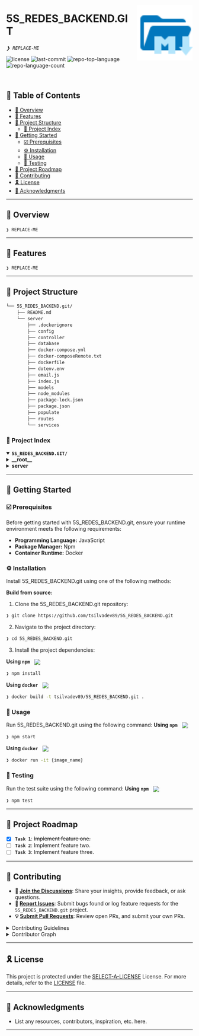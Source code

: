 <div align="left" style="position: relative;">
<img src="https://raw.githubusercontent.com/PKief/vscode-material-icon-theme/ec559a9f6bfd399b82bb44393651661b08aaf7ba/icons/folder-markdown-open.svg" align="right" width="30%" style="margin: -20px 0 0 20px;">
<h1>5S_REDES_BACKEND.GIT</h1>
<p align="left">
	<em><code>❯ REPLACE-ME</code></em>
</p>
<p align="left">
	<img src="https://img.shields.io/github/license/tsilvadev89/5S_REDES_BACKEND.git?style=default&logo=opensourceinitiative&logoColor=white&color=0080ff" alt="license">
	<img src="https://img.shields.io/github/last-commit/tsilvadev89/5S_REDES_BACKEND.git?style=default&logo=git&logoColor=white&color=0080ff" alt="last-commit">
	<img src="https://img.shields.io/github/languages/top/tsilvadev89/5S_REDES_BACKEND.git?style=default&color=0080ff" alt="repo-top-language">
	<img src="https://img.shields.io/github/languages/count/tsilvadev89/5S_REDES_BACKEND.git?style=default&color=0080ff" alt="repo-language-count">
</p>
<p align="left"><!-- default option, no dependency badges. -->
</p>
<p align="left">
	<!-- default option, no dependency badges. -->
</p>
</div>
<br clear="right">

## 🔗 Table of Contents

- [📍 Overview](#-overview)
- [👾 Features](#-features)
- [📁 Project Structure](#-project-structure)
  - [📂 Project Index](#-project-index)
- [🚀 Getting Started](#-getting-started)
  - [☑️ Prerequisites](#-prerequisites)
  - [⚙️ Installation](#-installation)
  - [🤖 Usage](#🤖-usage)
  - [🧪 Testing](#🧪-testing)
- [📌 Project Roadmap](#-project-roadmap)
- [🔰 Contributing](#-contributing)
- [🎗 License](#-license)
- [🙌 Acknowledgments](#-acknowledgments)

---

## 📍 Overview

<code>❯ REPLACE-ME</code>

---

## 👾 Features

<code>❯ REPLACE-ME</code>

---

## 📁 Project Structure

```sh
└── 5S_REDES_BACKEND.git/
    ├── README.md
    └── server
        ├── .dockerignore
        ├── config
        ├── controller
        ├── database
        ├── docker-compose.yml
        ├── docker-composeRemote.txt
        ├── dockerfile
        ├── dotenv.env
        ├── email.js
        ├── index.js
        ├── models
        ├── node_modules
        ├── package-lock.json
        ├── package.json
        ├── populate
        ├── routes
        └── services
```


### 📂 Project Index
<details open>
	<summary><b><code>5S_REDES_BACKEND.GIT/</code></b></summary>
	<details> <!-- __root__ Submodule -->
		<summary><b>__root__</b></summary>
		<blockquote>
			<table>
			</table>
		</blockquote>
	</details>
	<details> <!-- server Submodule -->
		<summary><b>server</b></summary>
		<blockquote>
			<table>
			<tr>
				<td><b><a href='https://github.com/tsilvadev89/5S_REDES_BACKEND.git/blob/master/server/docker-composeRemote.txt'>docker-composeRemote.txt</a></b></td>
				<td><code>❯ REPLACE-ME</code></td>
			</tr>
			<tr>
				<td><b><a href='https://github.com/tsilvadev89/5S_REDES_BACKEND.git/blob/master/server/package-lock.json'>package-lock.json</a></b></td>
				<td><code>❯ REPLACE-ME</code></td>
			</tr>
			<tr>
				<td><b><a href='https://github.com/tsilvadev89/5S_REDES_BACKEND.git/blob/master/server/email.js'>email.js</a></b></td>
				<td><code>❯ REPLACE-ME</code></td>
			</tr>
			<tr>
				<td><b><a href='https://github.com/tsilvadev89/5S_REDES_BACKEND.git/blob/master/server/dockerfile'>dockerfile</a></b></td>
				<td><code>❯ REPLACE-ME</code></td>
			</tr>
			<tr>
				<td><b><a href='https://github.com/tsilvadev89/5S_REDES_BACKEND.git/blob/master/server/index.js'>index.js</a></b></td>
				<td><code>❯ REPLACE-ME</code></td>
			</tr>
			<tr>
				<td><b><a href='https://github.com/tsilvadev89/5S_REDES_BACKEND.git/blob/master/server/package.json'>package.json</a></b></td>
				<td><code>❯ REPLACE-ME</code></td>
			</tr>
			<tr>
				<td><b><a href='https://github.com/tsilvadev89/5S_REDES_BACKEND.git/blob/master/server/docker-compose.yml'>docker-compose.yml</a></b></td>
				<td><code>❯ REPLACE-ME</code></td>
			</tr>
			</table>
			<details>
				<summary><b>node_modules</b></summary>
				<blockquote>
					<table>
					<tr>
						<td><b><a href='https://github.com/tsilvadev89/5S_REDES_BACKEND.git/blob/master/server/node_modules/.package-lock.json'>.package-lock.json</a></b></td>
						<td><code>❯ REPLACE-ME</code></td>
					</tr>
					</table>
					<details>
						<summary><b>destroy</b></summary>
						<blockquote>
							<table>
							<tr>
								<td><b><a href='https://github.com/tsilvadev89/5S_REDES_BACKEND.git/blob/master/server/node_modules/destroy/index.js'>index.js</a></b></td>
								<td><code>❯ REPLACE-ME</code></td>
							</tr>
							<tr>
								<td><b><a href='https://github.com/tsilvadev89/5S_REDES_BACKEND.git/blob/master/server/node_modules/destroy/package.json'>package.json</a></b></td>
								<td><code>❯ REPLACE-ME</code></td>
							</tr>
							</table>
						</blockquote>
					</details>
					<details>
						<summary><b>mime-types</b></summary>
						<blockquote>
							<table>
							<tr>
								<td><b><a href='https://github.com/tsilvadev89/5S_REDES_BACKEND.git/blob/master/server/node_modules/mime-types/index.js'>index.js</a></b></td>
								<td><code>❯ REPLACE-ME</code></td>
							</tr>
							<tr>
								<td><b><a href='https://github.com/tsilvadev89/5S_REDES_BACKEND.git/blob/master/server/node_modules/mime-types/package.json'>package.json</a></b></td>
								<td><code>❯ REPLACE-ME</code></td>
							</tr>
							</table>
						</blockquote>
					</details>
					<details>
						<summary><b>side-channel</b></summary>
						<blockquote>
							<table>
							<tr>
								<td><b><a href='https://github.com/tsilvadev89/5S_REDES_BACKEND.git/blob/master/server/node_modules/side-channel/index.js'>index.js</a></b></td>
								<td><code>❯ REPLACE-ME</code></td>
							</tr>
							<tr>
								<td><b><a href='https://github.com/tsilvadev89/5S_REDES_BACKEND.git/blob/master/server/node_modules/side-channel/package.json'>package.json</a></b></td>
								<td><code>❯ REPLACE-ME</code></td>
							</tr>
							<tr>
								<td><b><a href='https://github.com/tsilvadev89/5S_REDES_BACKEND.git/blob/master/server/node_modules/side-channel/.eslintrc'>.eslintrc</a></b></td>
								<td><code>❯ REPLACE-ME</code></td>
							</tr>
							<tr>
								<td><b><a href='https://github.com/tsilvadev89/5S_REDES_BACKEND.git/blob/master/server/node_modules/side-channel/.nycrc'>.nycrc</a></b></td>
								<td><code>❯ REPLACE-ME</code></td>
							</tr>
							</table>
							<details>
								<summary><b>.github</b></summary>
								<blockquote>
									<table>
									<tr>
										<td><b><a href='https://github.com/tsilvadev89/5S_REDES_BACKEND.git/blob/master/server/node_modules/side-channel/.github/FUNDING.yml'>FUNDING.yml</a></b></td>
										<td><code>❯ REPLACE-ME</code></td>
									</tr>
									</table>
								</blockquote>
							</details>
							<details>
								<summary><b>test</b></summary>
								<blockquote>
									<table>
									<tr>
										<td><b><a href='https://github.com/tsilvadev89/5S_REDES_BACKEND.git/blob/master/server/node_modules/side-channel/test/index.js'>index.js</a></b></td>
										<td><code>❯ REPLACE-ME</code></td>
									</tr>
									</table>
								</blockquote>
							</details>
						</blockquote>
					</details>
					<details>
						<summary><b>on-finished</b></summary>
						<blockquote>
							<table>
							<tr>
								<td><b><a href='https://github.com/tsilvadev89/5S_REDES_BACKEND.git/blob/master/server/node_modules/on-finished/index.js'>index.js</a></b></td>
								<td><code>❯ REPLACE-ME</code></td>
							</tr>
							<tr>
								<td><b><a href='https://github.com/tsilvadev89/5S_REDES_BACKEND.git/blob/master/server/node_modules/on-finished/package.json'>package.json</a></b></td>
								<td><code>❯ REPLACE-ME</code></td>
							</tr>
							</table>
						</blockquote>
					</details>
					<details>
						<summary><b>iconv-lite</b></summary>
						<blockquote>
							<table>
							<tr>
								<td><b><a href='https://github.com/tsilvadev89/5S_REDES_BACKEND.git/blob/master/server/node_modules/iconv-lite/package.json'>package.json</a></b></td>
								<td><code>❯ REPLACE-ME</code></td>
							</tr>
							</table>
							<details>
								<summary><b>lib</b></summary>
								<blockquote>
									<table>
									<tr>
										<td><b><a href='https://github.com/tsilvadev89/5S_REDES_BACKEND.git/blob/master/server/node_modules/iconv-lite/lib/index.d.ts'>index.d.ts</a></b></td>
										<td><code>❯ REPLACE-ME</code></td>
									</tr>
									<tr>
										<td><b><a href='https://github.com/tsilvadev89/5S_REDES_BACKEND.git/blob/master/server/node_modules/iconv-lite/lib/streams.js'>streams.js</a></b></td>
										<td><code>❯ REPLACE-ME</code></td>
									</tr>
									<tr>
										<td><b><a href='https://github.com/tsilvadev89/5S_REDES_BACKEND.git/blob/master/server/node_modules/iconv-lite/lib/index.js'>index.js</a></b></td>
										<td><code>❯ REPLACE-ME</code></td>
									</tr>
									<tr>
										<td><b><a href='https://github.com/tsilvadev89/5S_REDES_BACKEND.git/blob/master/server/node_modules/iconv-lite/lib/extend-node.js'>extend-node.js</a></b></td>
										<td><code>❯ REPLACE-ME</code></td>
									</tr>
									<tr>
										<td><b><a href='https://github.com/tsilvadev89/5S_REDES_BACKEND.git/blob/master/server/node_modules/iconv-lite/lib/bom-handling.js'>bom-handling.js</a></b></td>
										<td><code>❯ REPLACE-ME</code></td>
									</tr>
									</table>
								</blockquote>
							</details>
							<details>
								<summary><b>encodings</b></summary>
								<blockquote>
									<table>
									<tr>
										<td><b><a href='https://github.com/tsilvadev89/5S_REDES_BACKEND.git/blob/master/server/node_modules/iconv-lite/encodings/sbcs-data-generated.js'>sbcs-data-generated.js</a></b></td>
										<td><code>❯ REPLACE-ME</code></td>
									</tr>
									<tr>
										<td><b><a href='https://github.com/tsilvadev89/5S_REDES_BACKEND.git/blob/master/server/node_modules/iconv-lite/encodings/dbcs-data.js'>dbcs-data.js</a></b></td>
										<td><code>❯ REPLACE-ME</code></td>
									</tr>
									<tr>
										<td><b><a href='https://github.com/tsilvadev89/5S_REDES_BACKEND.git/blob/master/server/node_modules/iconv-lite/encodings/utf16.js'>utf16.js</a></b></td>
										<td><code>❯ REPLACE-ME</code></td>
									</tr>
									<tr>
										<td><b><a href='https://github.com/tsilvadev89/5S_REDES_BACKEND.git/blob/master/server/node_modules/iconv-lite/encodings/sbcs-data.js'>sbcs-data.js</a></b></td>
										<td><code>❯ REPLACE-ME</code></td>
									</tr>
									<tr>
										<td><b><a href='https://github.com/tsilvadev89/5S_REDES_BACKEND.git/blob/master/server/node_modules/iconv-lite/encodings/dbcs-codec.js'>dbcs-codec.js</a></b></td>
										<td><code>❯ REPLACE-ME</code></td>
									</tr>
									<tr>
										<td><b><a href='https://github.com/tsilvadev89/5S_REDES_BACKEND.git/blob/master/server/node_modules/iconv-lite/encodings/internal.js'>internal.js</a></b></td>
										<td><code>❯ REPLACE-ME</code></td>
									</tr>
									<tr>
										<td><b><a href='https://github.com/tsilvadev89/5S_REDES_BACKEND.git/blob/master/server/node_modules/iconv-lite/encodings/index.js'>index.js</a></b></td>
										<td><code>❯ REPLACE-ME</code></td>
									</tr>
									<tr>
										<td><b><a href='https://github.com/tsilvadev89/5S_REDES_BACKEND.git/blob/master/server/node_modules/iconv-lite/encodings/sbcs-codec.js'>sbcs-codec.js</a></b></td>
										<td><code>❯ REPLACE-ME</code></td>
									</tr>
									<tr>
										<td><b><a href='https://github.com/tsilvadev89/5S_REDES_BACKEND.git/blob/master/server/node_modules/iconv-lite/encodings/utf7.js'>utf7.js</a></b></td>
										<td><code>❯ REPLACE-ME</code></td>
									</tr>
									</table>
									<details>
										<summary><b>tables</b></summary>
										<blockquote>
											<table>
											<tr>
												<td><b><a href='https://github.com/tsilvadev89/5S_REDES_BACKEND.git/blob/master/server/node_modules/iconv-lite/encodings/tables/eucjp.json'>eucjp.json</a></b></td>
												<td><code>❯ REPLACE-ME</code></td>
											</tr>
											<tr>
												<td><b><a href='https://github.com/tsilvadev89/5S_REDES_BACKEND.git/blob/master/server/node_modules/iconv-lite/encodings/tables/shiftjis.json'>shiftjis.json</a></b></td>
												<td><code>❯ REPLACE-ME</code></td>
											</tr>
											<tr>
												<td><b><a href='https://github.com/tsilvadev89/5S_REDES_BACKEND.git/blob/master/server/node_modules/iconv-lite/encodings/tables/cp949.json'>cp949.json</a></b></td>
												<td><code>❯ REPLACE-ME</code></td>
											</tr>
											<tr>
												<td><b><a href='https://github.com/tsilvadev89/5S_REDES_BACKEND.git/blob/master/server/node_modules/iconv-lite/encodings/tables/gb18030-ranges.json'>gb18030-ranges.json</a></b></td>
												<td><code>❯ REPLACE-ME</code></td>
											</tr>
											<tr>
												<td><b><a href='https://github.com/tsilvadev89/5S_REDES_BACKEND.git/blob/master/server/node_modules/iconv-lite/encodings/tables/big5-added.json'>big5-added.json</a></b></td>
												<td><code>❯ REPLACE-ME</code></td>
											</tr>
											<tr>
												<td><b><a href='https://github.com/tsilvadev89/5S_REDES_BACKEND.git/blob/master/server/node_modules/iconv-lite/encodings/tables/cp950.json'>cp950.json</a></b></td>
												<td><code>❯ REPLACE-ME</code></td>
											</tr>
											<tr>
												<td><b><a href='https://github.com/tsilvadev89/5S_REDES_BACKEND.git/blob/master/server/node_modules/iconv-lite/encodings/tables/gbk-added.json'>gbk-added.json</a></b></td>
												<td><code>❯ REPLACE-ME</code></td>
											</tr>
											<tr>
												<td><b><a href='https://github.com/tsilvadev89/5S_REDES_BACKEND.git/blob/master/server/node_modules/iconv-lite/encodings/tables/cp936.json'>cp936.json</a></b></td>
												<td><code>❯ REPLACE-ME</code></td>
											</tr>
											</table>
										</blockquote>
									</details>
								</blockquote>
							</details>
						</blockquote>
					</details>
					<details>
						<summary><b>unpipe</b></summary>
						<blockquote>
							<table>
							<tr>
								<td><b><a href='https://github.com/tsilvadev89/5S_REDES_BACKEND.git/blob/master/server/node_modules/unpipe/index.js'>index.js</a></b></td>
								<td><code>❯ REPLACE-ME</code></td>
							</tr>
							<tr>
								<td><b><a href='https://github.com/tsilvadev89/5S_REDES_BACKEND.git/blob/master/server/node_modules/unpipe/package.json'>package.json</a></b></td>
								<td><code>❯ REPLACE-ME</code></td>
							</tr>
							</table>
						</blockquote>
					</details>
					<details>
						<summary><b>ee-first</b></summary>
						<blockquote>
							<table>
							<tr>
								<td><b><a href='https://github.com/tsilvadev89/5S_REDES_BACKEND.git/blob/master/server/node_modules/ee-first/index.js'>index.js</a></b></td>
								<td><code>❯ REPLACE-ME</code></td>
							</tr>
							<tr>
								<td><b><a href='https://github.com/tsilvadev89/5S_REDES_BACKEND.git/blob/master/server/node_modules/ee-first/package.json'>package.json</a></b></td>
								<td><code>❯ REPLACE-ME</code></td>
							</tr>
							</table>
						</blockquote>
					</details>
					<details>
						<summary><b>call-bind</b></summary>
						<blockquote>
							<table>
							<tr>
								<td><b><a href='https://github.com/tsilvadev89/5S_REDES_BACKEND.git/blob/master/server/node_modules/call-bind/callBound.js'>callBound.js</a></b></td>
								<td><code>❯ REPLACE-ME</code></td>
							</tr>
							<tr>
								<td><b><a href='https://github.com/tsilvadev89/5S_REDES_BACKEND.git/blob/master/server/node_modules/call-bind/index.js'>index.js</a></b></td>
								<td><code>❯ REPLACE-ME</code></td>
							</tr>
							<tr>
								<td><b><a href='https://github.com/tsilvadev89/5S_REDES_BACKEND.git/blob/master/server/node_modules/call-bind/package.json'>package.json</a></b></td>
								<td><code>❯ REPLACE-ME</code></td>
							</tr>
							<tr>
								<td><b><a href='https://github.com/tsilvadev89/5S_REDES_BACKEND.git/blob/master/server/node_modules/call-bind/.eslintignore'>.eslintignore</a></b></td>
								<td><code>❯ REPLACE-ME</code></td>
							</tr>
							<tr>
								<td><b><a href='https://github.com/tsilvadev89/5S_REDES_BACKEND.git/blob/master/server/node_modules/call-bind/.eslintrc'>.eslintrc</a></b></td>
								<td><code>❯ REPLACE-ME</code></td>
							</tr>
							<tr>
								<td><b><a href='https://github.com/tsilvadev89/5S_REDES_BACKEND.git/blob/master/server/node_modules/call-bind/.nycrc'>.nycrc</a></b></td>
								<td><code>❯ REPLACE-ME</code></td>
							</tr>
							</table>
							<details>
								<summary><b>.github</b></summary>
								<blockquote>
									<table>
									<tr>
										<td><b><a href='https://github.com/tsilvadev89/5S_REDES_BACKEND.git/blob/master/server/node_modules/call-bind/.github/FUNDING.yml'>FUNDING.yml</a></b></td>
										<td><code>❯ REPLACE-ME</code></td>
									</tr>
									</table>
								</blockquote>
							</details>
							<details>
								<summary><b>test</b></summary>
								<blockquote>
									<table>
									<tr>
										<td><b><a href='https://github.com/tsilvadev89/5S_REDES_BACKEND.git/blob/master/server/node_modules/call-bind/test/callBound.js'>callBound.js</a></b></td>
										<td><code>❯ REPLACE-ME</code></td>
									</tr>
									<tr>
										<td><b><a href='https://github.com/tsilvadev89/5S_REDES_BACKEND.git/blob/master/server/node_modules/call-bind/test/index.js'>index.js</a></b></td>
										<td><code>❯ REPLACE-ME</code></td>
									</tr>
									</table>
								</blockquote>
							</details>
						</blockquote>
					</details>
					<details>
						<summary><b>depd</b></summary>
						<blockquote>
							<table>
							<tr>
								<td><b><a href='https://github.com/tsilvadev89/5S_REDES_BACKEND.git/blob/master/server/node_modules/depd/index.js'>index.js</a></b></td>
								<td><code>❯ REPLACE-ME</code></td>
							</tr>
							<tr>
								<td><b><a href='https://github.com/tsilvadev89/5S_REDES_BACKEND.git/blob/master/server/node_modules/depd/package.json'>package.json</a></b></td>
								<td><code>❯ REPLACE-ME</code></td>
							</tr>
							</table>
							<details>
								<summary><b>lib</b></summary>
								<blockquote>
									<details>
										<summary><b>browser</b></summary>
										<blockquote>
											<table>
											<tr>
												<td><b><a href='https://github.com/tsilvadev89/5S_REDES_BACKEND.git/blob/master/server/node_modules/depd/lib/browser/index.js'>index.js</a></b></td>
												<td><code>❯ REPLACE-ME</code></td>
											</tr>
											</table>
										</blockquote>
									</details>
								</blockquote>
							</details>
						</blockquote>
					</details>
					<details>
						<summary><b>lru-cache</b></summary>
						<blockquote>
							<table>
							<tr>
								<td><b><a href='https://github.com/tsilvadev89/5S_REDES_BACKEND.git/blob/master/server/node_modules/lru-cache/package.json'>package.json</a></b></td>
								<td><code>❯ REPLACE-ME</code></td>
							</tr>
							</table>
						</blockquote>
					</details>
					<details>
						<summary><b>has-symbols</b></summary>
						<blockquote>
							<table>
							<tr>
								<td><b><a href='https://github.com/tsilvadev89/5S_REDES_BACKEND.git/blob/master/server/node_modules/has-symbols/shams.js'>shams.js</a></b></td>
								<td><code>❯ REPLACE-ME</code></td>
							</tr>
							<tr>
								<td><b><a href='https://github.com/tsilvadev89/5S_REDES_BACKEND.git/blob/master/server/node_modules/has-symbols/index.js'>index.js</a></b></td>
								<td><code>❯ REPLACE-ME</code></td>
							</tr>
							<tr>
								<td><b><a href='https://github.com/tsilvadev89/5S_REDES_BACKEND.git/blob/master/server/node_modules/has-symbols/package.json'>package.json</a></b></td>
								<td><code>❯ REPLACE-ME</code></td>
							</tr>
							<tr>
								<td><b><a href='https://github.com/tsilvadev89/5S_REDES_BACKEND.git/blob/master/server/node_modules/has-symbols/.eslintrc'>.eslintrc</a></b></td>
								<td><code>❯ REPLACE-ME</code></td>
							</tr>
							<tr>
								<td><b><a href='https://github.com/tsilvadev89/5S_REDES_BACKEND.git/blob/master/server/node_modules/has-symbols/.nycrc'>.nycrc</a></b></td>
								<td><code>❯ REPLACE-ME</code></td>
							</tr>
							</table>
							<details>
								<summary><b>.github</b></summary>
								<blockquote>
									<table>
									<tr>
										<td><b><a href='https://github.com/tsilvadev89/5S_REDES_BACKEND.git/blob/master/server/node_modules/has-symbols/.github/FUNDING.yml'>FUNDING.yml</a></b></td>
										<td><code>❯ REPLACE-ME</code></td>
									</tr>
									</table>
								</blockquote>
							</details>
							<details>
								<summary><b>test</b></summary>
								<blockquote>
									<table>
									<tr>
										<td><b><a href='https://github.com/tsilvadev89/5S_REDES_BACKEND.git/blob/master/server/node_modules/has-symbols/test/index.js'>index.js</a></b></td>
										<td><code>❯ REPLACE-ME</code></td>
									</tr>
									<tr>
										<td><b><a href='https://github.com/tsilvadev89/5S_REDES_BACKEND.git/blob/master/server/node_modules/has-symbols/test/tests.js'>tests.js</a></b></td>
										<td><code>❯ REPLACE-ME</code></td>
									</tr>
									</table>
									<details>
										<summary><b>shams</b></summary>
										<blockquote>
											<table>
											<tr>
												<td><b><a href='https://github.com/tsilvadev89/5S_REDES_BACKEND.git/blob/master/server/node_modules/has-symbols/test/shams/get-own-property-symbols.js'>get-own-property-symbols.js</a></b></td>
												<td><code>❯ REPLACE-ME</code></td>
											</tr>
											<tr>
												<td><b><a href='https://github.com/tsilvadev89/5S_REDES_BACKEND.git/blob/master/server/node_modules/has-symbols/test/shams/core-js.js'>core-js.js</a></b></td>
												<td><code>❯ REPLACE-ME</code></td>
											</tr>
											</table>
										</blockquote>
									</details>
								</blockquote>
							</details>
						</blockquote>
					</details>
					<details>
						<summary><b>type-is</b></summary>
						<blockquote>
							<table>
							<tr>
								<td><b><a href='https://github.com/tsilvadev89/5S_REDES_BACKEND.git/blob/master/server/node_modules/type-is/index.js'>index.js</a></b></td>
								<td><code>❯ REPLACE-ME</code></td>
							</tr>
							<tr>
								<td><b><a href='https://github.com/tsilvadev89/5S_REDES_BACKEND.git/blob/master/server/node_modules/type-is/package.json'>package.json</a></b></td>
								<td><code>❯ REPLACE-ME</code></td>
							</tr>
							</table>
						</blockquote>
					</details>
					<details>
						<summary><b>body-parser</b></summary>
						<blockquote>
							<table>
							<tr>
								<td><b><a href='https://github.com/tsilvadev89/5S_REDES_BACKEND.git/blob/master/server/node_modules/body-parser/index.js'>index.js</a></b></td>
								<td><code>❯ REPLACE-ME</code></td>
							</tr>
							<tr>
								<td><b><a href='https://github.com/tsilvadev89/5S_REDES_BACKEND.git/blob/master/server/node_modules/body-parser/package.json'>package.json</a></b></td>
								<td><code>❯ REPLACE-ME</code></td>
							</tr>
							</table>
							<details>
								<summary><b>lib</b></summary>
								<blockquote>
									<table>
									<tr>
										<td><b><a href='https://github.com/tsilvadev89/5S_REDES_BACKEND.git/blob/master/server/node_modules/body-parser/lib/read.js'>read.js</a></b></td>
										<td><code>❯ REPLACE-ME</code></td>
									</tr>
									</table>
									<details>
										<summary><b>types</b></summary>
										<blockquote>
											<table>
											<tr>
												<td><b><a href='https://github.com/tsilvadev89/5S_REDES_BACKEND.git/blob/master/server/node_modules/body-parser/lib/types/raw.js'>raw.js</a></b></td>
												<td><code>❯ REPLACE-ME</code></td>
											</tr>
											<tr>
												<td><b><a href='https://github.com/tsilvadev89/5S_REDES_BACKEND.git/blob/master/server/node_modules/body-parser/lib/types/json.js'>json.js</a></b></td>
												<td><code>❯ REPLACE-ME</code></td>
											</tr>
											<tr>
												<td><b><a href='https://github.com/tsilvadev89/5S_REDES_BACKEND.git/blob/master/server/node_modules/body-parser/lib/types/urlencoded.js'>urlencoded.js</a></b></td>
												<td><code>❯ REPLACE-ME</code></td>
											</tr>
											<tr>
												<td><b><a href='https://github.com/tsilvadev89/5S_REDES_BACKEND.git/blob/master/server/node_modules/body-parser/lib/types/text.js'>text.js</a></b></td>
												<td><code>❯ REPLACE-ME</code></td>
											</tr>
											</table>
										</blockquote>
									</details>
								</blockquote>
							</details>
						</blockquote>
					</details>
					<details>
						<summary><b>mime-db</b></summary>
						<blockquote>
							<table>
							<tr>
								<td><b><a href='https://github.com/tsilvadev89/5S_REDES_BACKEND.git/blob/master/server/node_modules/mime-db/db.json'>db.json</a></b></td>
								<td><code>❯ REPLACE-ME</code></td>
							</tr>
							<tr>
								<td><b><a href='https://github.com/tsilvadev89/5S_REDES_BACKEND.git/blob/master/server/node_modules/mime-db/index.js'>index.js</a></b></td>
								<td><code>❯ REPLACE-ME</code></td>
							</tr>
							<tr>
								<td><b><a href='https://github.com/tsilvadev89/5S_REDES_BACKEND.git/blob/master/server/node_modules/mime-db/package.json'>package.json</a></b></td>
								<td><code>❯ REPLACE-ME</code></td>
							</tr>
							</table>
						</blockquote>
					</details>
					<details>
						<summary><b>object-inspect</b></summary>
						<blockquote>
							<table>
							<tr>
								<td><b><a href='https://github.com/tsilvadev89/5S_REDES_BACKEND.git/blob/master/server/node_modules/object-inspect/test-core-js.js'>test-core-js.js</a></b></td>
								<td><code>❯ REPLACE-ME</code></td>
							</tr>
							<tr>
								<td><b><a href='https://github.com/tsilvadev89/5S_REDES_BACKEND.git/blob/master/server/node_modules/object-inspect/readme.markdown'>readme.markdown</a></b></td>
								<td><code>❯ REPLACE-ME</code></td>
							</tr>
							<tr>
								<td><b><a href='https://github.com/tsilvadev89/5S_REDES_BACKEND.git/blob/master/server/node_modules/object-inspect/util.inspect.js'>util.inspect.js</a></b></td>
								<td><code>❯ REPLACE-ME</code></td>
							</tr>
							<tr>
								<td><b><a href='https://github.com/tsilvadev89/5S_REDES_BACKEND.git/blob/master/server/node_modules/object-inspect/package-support.json'>package-support.json</a></b></td>
								<td><code>❯ REPLACE-ME</code></td>
							</tr>
							<tr>
								<td><b><a href='https://github.com/tsilvadev89/5S_REDES_BACKEND.git/blob/master/server/node_modules/object-inspect/index.js'>index.js</a></b></td>
								<td><code>❯ REPLACE-ME</code></td>
							</tr>
							<tr>
								<td><b><a href='https://github.com/tsilvadev89/5S_REDES_BACKEND.git/blob/master/server/node_modules/object-inspect/package.json'>package.json</a></b></td>
								<td><code>❯ REPLACE-ME</code></td>
							</tr>
							<tr>
								<td><b><a href='https://github.com/tsilvadev89/5S_REDES_BACKEND.git/blob/master/server/node_modules/object-inspect/.eslintrc'>.eslintrc</a></b></td>
								<td><code>❯ REPLACE-ME</code></td>
							</tr>
							<tr>
								<td><b><a href='https://github.com/tsilvadev89/5S_REDES_BACKEND.git/blob/master/server/node_modules/object-inspect/.nycrc'>.nycrc</a></b></td>
								<td><code>❯ REPLACE-ME</code></td>
							</tr>
							</table>
							<details>
								<summary><b>.github</b></summary>
								<blockquote>
									<table>
									<tr>
										<td><b><a href='https://github.com/tsilvadev89/5S_REDES_BACKEND.git/blob/master/server/node_modules/object-inspect/.github/FUNDING.yml'>FUNDING.yml</a></b></td>
										<td><code>❯ REPLACE-ME</code></td>
									</tr>
									</table>
								</blockquote>
							</details>
							<details>
								<summary><b>test</b></summary>
								<blockquote>
									<table>
									<tr>
										<td><b><a href='https://github.com/tsilvadev89/5S_REDES_BACKEND.git/blob/master/server/node_modules/object-inspect/test/element.js'>element.js</a></b></td>
										<td><code>❯ REPLACE-ME</code></td>
									</tr>
									<tr>
										<td><b><a href='https://github.com/tsilvadev89/5S_REDES_BACKEND.git/blob/master/server/node_modules/object-inspect/test/values.js'>values.js</a></b></td>
										<td><code>❯ REPLACE-ME</code></td>
									</tr>
									<tr>
										<td><b><a href='https://github.com/tsilvadev89/5S_REDES_BACKEND.git/blob/master/server/node_modules/object-inspect/test/bigint.js'>bigint.js</a></b></td>
										<td><code>❯ REPLACE-ME</code></td>
									</tr>
									<tr>
										<td><b><a href='https://github.com/tsilvadev89/5S_REDES_BACKEND.git/blob/master/server/node_modules/object-inspect/test/undef.js'>undef.js</a></b></td>
										<td><code>❯ REPLACE-ME</code></td>
									</tr>
									<tr>
										<td><b><a href='https://github.com/tsilvadev89/5S_REDES_BACKEND.git/blob/master/server/node_modules/object-inspect/test/fn.js'>fn.js</a></b></td>
										<td><code>❯ REPLACE-ME</code></td>
									</tr>
									<tr>
										<td><b><a href='https://github.com/tsilvadev89/5S_REDES_BACKEND.git/blob/master/server/node_modules/object-inspect/test/has.js'>has.js</a></b></td>
										<td><code>❯ REPLACE-ME</code></td>
									</tr>
									<tr>
										<td><b><a href='https://github.com/tsilvadev89/5S_REDES_BACKEND.git/blob/master/server/node_modules/object-inspect/test/err.js'>err.js</a></b></td>
										<td><code>❯ REPLACE-ME</code></td>
									</tr>
									<tr>
										<td><b><a href='https://github.com/tsilvadev89/5S_REDES_BACKEND.git/blob/master/server/node_modules/object-inspect/test/holes.js'>holes.js</a></b></td>
										<td><code>❯ REPLACE-ME</code></td>
									</tr>
									<tr>
										<td><b><a href='https://github.com/tsilvadev89/5S_REDES_BACKEND.git/blob/master/server/node_modules/object-inspect/test/circular.js'>circular.js</a></b></td>
										<td><code>❯ REPLACE-ME</code></td>
									</tr>
									<tr>
										<td><b><a href='https://github.com/tsilvadev89/5S_REDES_BACKEND.git/blob/master/server/node_modules/object-inspect/test/toStringTag.js'>toStringTag.js</a></b></td>
										<td><code>❯ REPLACE-ME</code></td>
									</tr>
									<tr>
										<td><b><a href='https://github.com/tsilvadev89/5S_REDES_BACKEND.git/blob/master/server/node_modules/object-inspect/test/quoteStyle.js'>quoteStyle.js</a></b></td>
										<td><code>❯ REPLACE-ME</code></td>
									</tr>
									<tr>
										<td><b><a href='https://github.com/tsilvadev89/5S_REDES_BACKEND.git/blob/master/server/node_modules/object-inspect/test/inspect.js'>inspect.js</a></b></td>
										<td><code>❯ REPLACE-ME</code></td>
									</tr>
									<tr>
										<td><b><a href='https://github.com/tsilvadev89/5S_REDES_BACKEND.git/blob/master/server/node_modules/object-inspect/test/fakes.js'>fakes.js</a></b></td>
										<td><code>❯ REPLACE-ME</code></td>
									</tr>
									<tr>
										<td><b><a href='https://github.com/tsilvadev89/5S_REDES_BACKEND.git/blob/master/server/node_modules/object-inspect/test/lowbyte.js'>lowbyte.js</a></b></td>
										<td><code>❯ REPLACE-ME</code></td>
									</tr>
									<tr>
										<td><b><a href='https://github.com/tsilvadev89/5S_REDES_BACKEND.git/blob/master/server/node_modules/object-inspect/test/number.js'>number.js</a></b></td>
										<td><code>❯ REPLACE-ME</code></td>
									</tr>
									<tr>
										<td><b><a href='https://github.com/tsilvadev89/5S_REDES_BACKEND.git/blob/master/server/node_modules/object-inspect/test/deep.js'>deep.js</a></b></td>
										<td><code>❯ REPLACE-ME</code></td>
									</tr>
									<tr>
										<td><b><a href='https://github.com/tsilvadev89/5S_REDES_BACKEND.git/blob/master/server/node_modules/object-inspect/test/indent-option.js'>indent-option.js</a></b></td>
										<td><code>❯ REPLACE-ME</code></td>
									</tr>
									</table>
									<details>
										<summary><b>browser</b></summary>
										<blockquote>
											<table>
											<tr>
												<td><b><a href='https://github.com/tsilvadev89/5S_REDES_BACKEND.git/blob/master/server/node_modules/object-inspect/test/browser/dom.js'>dom.js</a></b></td>
												<td><code>❯ REPLACE-ME</code></td>
											</tr>
											</table>
										</blockquote>
									</details>
								</blockquote>
							</details>
							<details>
								<summary><b>example</b></summary>
								<blockquote>
									<table>
									<tr>
										<td><b><a href='https://github.com/tsilvadev89/5S_REDES_BACKEND.git/blob/master/server/node_modules/object-inspect/example/all.js'>all.js</a></b></td>
										<td><code>❯ REPLACE-ME</code></td>
									</tr>
									<tr>
										<td><b><a href='https://github.com/tsilvadev89/5S_REDES_BACKEND.git/blob/master/server/node_modules/object-inspect/example/fn.js'>fn.js</a></b></td>
										<td><code>❯ REPLACE-ME</code></td>
									</tr>
									<tr>
										<td><b><a href='https://github.com/tsilvadev89/5S_REDES_BACKEND.git/blob/master/server/node_modules/object-inspect/example/circular.js'>circular.js</a></b></td>
										<td><code>❯ REPLACE-ME</code></td>
									</tr>
									<tr>
										<td><b><a href='https://github.com/tsilvadev89/5S_REDES_BACKEND.git/blob/master/server/node_modules/object-inspect/example/inspect.js'>inspect.js</a></b></td>
										<td><code>❯ REPLACE-ME</code></td>
									</tr>
									</table>
								</blockquote>
							</details>
						</blockquote>
					</details>
					<details>
						<summary><b>media-typer</b></summary>
						<blockquote>
							<table>
							<tr>
								<td><b><a href='https://github.com/tsilvadev89/5S_REDES_BACKEND.git/blob/master/server/node_modules/media-typer/index.js'>index.js</a></b></td>
								<td><code>❯ REPLACE-ME</code></td>
							</tr>
							<tr>
								<td><b><a href='https://github.com/tsilvadev89/5S_REDES_BACKEND.git/blob/master/server/node_modules/media-typer/package.json'>package.json</a></b></td>
								<td><code>❯ REPLACE-ME</code></td>
							</tr>
							</table>
						</blockquote>
					</details>
					<details>
						<summary><b>safer-buffer</b></summary>
						<blockquote>
							<table>
							<tr>
								<td><b><a href='https://github.com/tsilvadev89/5S_REDES_BACKEND.git/blob/master/server/node_modules/safer-buffer/dangerous.js'>dangerous.js</a></b></td>
								<td><code>❯ REPLACE-ME</code></td>
							</tr>
							<tr>
								<td><b><a href='https://github.com/tsilvadev89/5S_REDES_BACKEND.git/blob/master/server/node_modules/safer-buffer/safer.js'>safer.js</a></b></td>
								<td><code>❯ REPLACE-ME</code></td>
							</tr>
							<tr>
								<td><b><a href='https://github.com/tsilvadev89/5S_REDES_BACKEND.git/blob/master/server/node_modules/safer-buffer/package.json'>package.json</a></b></td>
								<td><code>❯ REPLACE-ME</code></td>
							</tr>
							<tr>
								<td><b><a href='https://github.com/tsilvadev89/5S_REDES_BACKEND.git/blob/master/server/node_modules/safer-buffer/tests.js'>tests.js</a></b></td>
								<td><code>❯ REPLACE-ME</code></td>
							</tr>
							</table>
						</blockquote>
					</details>
					<details>
						<summary><b>statuses</b></summary>
						<blockquote>
							<table>
							<tr>
								<td><b><a href='https://github.com/tsilvadev89/5S_REDES_BACKEND.git/blob/master/server/node_modules/statuses/codes.json'>codes.json</a></b></td>
								<td><code>❯ REPLACE-ME</code></td>
							</tr>
							<tr>
								<td><b><a href='https://github.com/tsilvadev89/5S_REDES_BACKEND.git/blob/master/server/node_modules/statuses/index.js'>index.js</a></b></td>
								<td><code>❯ REPLACE-ME</code></td>
							</tr>
							<tr>
								<td><b><a href='https://github.com/tsilvadev89/5S_REDES_BACKEND.git/blob/master/server/node_modules/statuses/package.json'>package.json</a></b></td>
								<td><code>❯ REPLACE-ME</code></td>
							</tr>
							</table>
						</blockquote>
					</details>
					<details>
						<summary><b>dotenv</b></summary>
						<blockquote>
							<table>
							<tr>
								<td><b><a href='https://github.com/tsilvadev89/5S_REDES_BACKEND.git/blob/master/server/node_modules/dotenv/config.d.ts'>config.d.ts</a></b></td>
								<td><code>❯ REPLACE-ME</code></td>
							</tr>
							<tr>
								<td><b><a href='https://github.com/tsilvadev89/5S_REDES_BACKEND.git/blob/master/server/node_modules/dotenv/config.js'>config.js</a></b></td>
								<td><code>❯ REPLACE-ME</code></td>
							</tr>
							<tr>
								<td><b><a href='https://github.com/tsilvadev89/5S_REDES_BACKEND.git/blob/master/server/node_modules/dotenv/package.json'>package.json</a></b></td>
								<td><code>❯ REPLACE-ME</code></td>
							</tr>
							</table>
							<details>
								<summary><b>lib</b></summary>
								<blockquote>
									<table>
									<tr>
										<td><b><a href='https://github.com/tsilvadev89/5S_REDES_BACKEND.git/blob/master/server/node_modules/dotenv/lib/main.d.ts'>main.d.ts</a></b></td>
										<td><code>❯ REPLACE-ME</code></td>
									</tr>
									<tr>
										<td><b><a href='https://github.com/tsilvadev89/5S_REDES_BACKEND.git/blob/master/server/node_modules/dotenv/lib/main.js'>main.js</a></b></td>
										<td><code>❯ REPLACE-ME</code></td>
									</tr>
									<tr>
										<td><b><a href='https://github.com/tsilvadev89/5S_REDES_BACKEND.git/blob/master/server/node_modules/dotenv/lib/cli-options.js'>cli-options.js</a></b></td>
										<td><code>❯ REPLACE-ME</code></td>
									</tr>
									<tr>
										<td><b><a href='https://github.com/tsilvadev89/5S_REDES_BACKEND.git/blob/master/server/node_modules/dotenv/lib/env-options.js'>env-options.js</a></b></td>
										<td><code>❯ REPLACE-ME</code></td>
									</tr>
									</table>
								</blockquote>
							</details>
						</blockquote>
					</details>
					<details>
						<summary><b>http-errors</b></summary>
						<blockquote>
							<table>
							<tr>
								<td><b><a href='https://github.com/tsilvadev89/5S_REDES_BACKEND.git/blob/master/server/node_modules/http-errors/index.js'>index.js</a></b></td>
								<td><code>❯ REPLACE-ME</code></td>
							</tr>
							<tr>
								<td><b><a href='https://github.com/tsilvadev89/5S_REDES_BACKEND.git/blob/master/server/node_modules/http-errors/package.json'>package.json</a></b></td>
								<td><code>❯ REPLACE-ME</code></td>
							</tr>
							</table>
						</blockquote>
					</details>
					<details>
						<summary><b>inherits</b></summary>
						<blockquote>
							<table>
							<tr>
								<td><b><a href='https://github.com/tsilvadev89/5S_REDES_BACKEND.git/blob/master/server/node_modules/inherits/inherits_browser.js'>inherits_browser.js</a></b></td>
								<td><code>❯ REPLACE-ME</code></td>
							</tr>
							<tr>
								<td><b><a href='https://github.com/tsilvadev89/5S_REDES_BACKEND.git/blob/master/server/node_modules/inherits/package.json'>package.json</a></b></td>
								<td><code>❯ REPLACE-ME</code></td>
							</tr>
							<tr>
								<td><b><a href='https://github.com/tsilvadev89/5S_REDES_BACKEND.git/blob/master/server/node_modules/inherits/inherits.js'>inherits.js</a></b></td>
								<td><code>❯ REPLACE-ME</code></td>
							</tr>
							</table>
						</blockquote>
					</details>
					<details>
						<summary><b>toidentifier</b></summary>
						<blockquote>
							<table>
							<tr>
								<td><b><a href='https://github.com/tsilvadev89/5S_REDES_BACKEND.git/blob/master/server/node_modules/toidentifier/index.js'>index.js</a></b></td>
								<td><code>❯ REPLACE-ME</code></td>
							</tr>
							<tr>
								<td><b><a href='https://github.com/tsilvadev89/5S_REDES_BACKEND.git/blob/master/server/node_modules/toidentifier/package.json'>package.json</a></b></td>
								<td><code>❯ REPLACE-ME</code></td>
							</tr>
							</table>
						</blockquote>
					</details>
					<details>
						<summary><b>function-bind</b></summary>
						<blockquote>
							<table>
							<tr>
								<td><b><a href='https://github.com/tsilvadev89/5S_REDES_BACKEND.git/blob/master/server/node_modules/function-bind/implementation.js'>implementation.js</a></b></td>
								<td><code>❯ REPLACE-ME</code></td>
							</tr>
							<tr>
								<td><b><a href='https://github.com/tsilvadev89/5S_REDES_BACKEND.git/blob/master/server/node_modules/function-bind/index.js'>index.js</a></b></td>
								<td><code>❯ REPLACE-ME</code></td>
							</tr>
							<tr>
								<td><b><a href='https://github.com/tsilvadev89/5S_REDES_BACKEND.git/blob/master/server/node_modules/function-bind/package.json'>package.json</a></b></td>
								<td><code>❯ REPLACE-ME</code></td>
							</tr>
							<tr>
								<td><b><a href='https://github.com/tsilvadev89/5S_REDES_BACKEND.git/blob/master/server/node_modules/function-bind/.eslintrc'>.eslintrc</a></b></td>
								<td><code>❯ REPLACE-ME</code></td>
							</tr>
							<tr>
								<td><b><a href='https://github.com/tsilvadev89/5S_REDES_BACKEND.git/blob/master/server/node_modules/function-bind/.nycrc'>.nycrc</a></b></td>
								<td><code>❯ REPLACE-ME</code></td>
							</tr>
							</table>
							<details>
								<summary><b>.github</b></summary>
								<blockquote>
									<table>
									<tr>
										<td><b><a href='https://github.com/tsilvadev89/5S_REDES_BACKEND.git/blob/master/server/node_modules/function-bind/.github/FUNDING.yml'>FUNDING.yml</a></b></td>
										<td><code>❯ REPLACE-ME</code></td>
									</tr>
									</table>
								</blockquote>
							</details>
							<details>
								<summary><b>test</b></summary>
								<blockquote>
									<table>
									<tr>
										<td><b><a href='https://github.com/tsilvadev89/5S_REDES_BACKEND.git/blob/master/server/node_modules/function-bind/test/index.js'>index.js</a></b></td>
										<td><code>❯ REPLACE-ME</code></td>
									</tr>
									<tr>
										<td><b><a href='https://github.com/tsilvadev89/5S_REDES_BACKEND.git/blob/master/server/node_modules/function-bind/test/.eslintrc'>.eslintrc</a></b></td>
										<td><code>❯ REPLACE-ME</code></td>
									</tr>
									</table>
								</blockquote>
							</details>
						</blockquote>
					</details>
					<details>
						<summary><b>get-intrinsic</b></summary>
						<blockquote>
							<table>
							<tr>
								<td><b><a href='https://github.com/tsilvadev89/5S_REDES_BACKEND.git/blob/master/server/node_modules/get-intrinsic/index.js'>index.js</a></b></td>
								<td><code>❯ REPLACE-ME</code></td>
							</tr>
							<tr>
								<td><b><a href='https://github.com/tsilvadev89/5S_REDES_BACKEND.git/blob/master/server/node_modules/get-intrinsic/package.json'>package.json</a></b></td>
								<td><code>❯ REPLACE-ME</code></td>
							</tr>
							<tr>
								<td><b><a href='https://github.com/tsilvadev89/5S_REDES_BACKEND.git/blob/master/server/node_modules/get-intrinsic/.eslintrc'>.eslintrc</a></b></td>
								<td><code>❯ REPLACE-ME</code></td>
							</tr>
							<tr>
								<td><b><a href='https://github.com/tsilvadev89/5S_REDES_BACKEND.git/blob/master/server/node_modules/get-intrinsic/.nycrc'>.nycrc</a></b></td>
								<td><code>❯ REPLACE-ME</code></td>
							</tr>
							</table>
							<details>
								<summary><b>.github</b></summary>
								<blockquote>
									<table>
									<tr>
										<td><b><a href='https://github.com/tsilvadev89/5S_REDES_BACKEND.git/blob/master/server/node_modules/get-intrinsic/.github/FUNDING.yml'>FUNDING.yml</a></b></td>
										<td><code>❯ REPLACE-ME</code></td>
									</tr>
									</table>
								</blockquote>
							</details>
							<details>
								<summary><b>test</b></summary>
								<blockquote>
									<table>
									<tr>
										<td><b><a href='https://github.com/tsilvadev89/5S_REDES_BACKEND.git/blob/master/server/node_modules/get-intrinsic/test/GetIntrinsic.js'>GetIntrinsic.js</a></b></td>
										<td><code>❯ REPLACE-ME</code></td>
									</tr>
									</table>
								</blockquote>
							</details>
						</blockquote>
					</details>
					<details>
						<summary><b>has-proto</b></summary>
						<blockquote>
							<table>
							<tr>
								<td><b><a href='https://github.com/tsilvadev89/5S_REDES_BACKEND.git/blob/master/server/node_modules/has-proto/index.js'>index.js</a></b></td>
								<td><code>❯ REPLACE-ME</code></td>
							</tr>
							<tr>
								<td><b><a href='https://github.com/tsilvadev89/5S_REDES_BACKEND.git/blob/master/server/node_modules/has-proto/package.json'>package.json</a></b></td>
								<td><code>❯ REPLACE-ME</code></td>
							</tr>
							<tr>
								<td><b><a href='https://github.com/tsilvadev89/5S_REDES_BACKEND.git/blob/master/server/node_modules/has-proto/.eslintrc'>.eslintrc</a></b></td>
								<td><code>❯ REPLACE-ME</code></td>
							</tr>
							</table>
							<details>
								<summary><b>.github</b></summary>
								<blockquote>
									<table>
									<tr>
										<td><b><a href='https://github.com/tsilvadev89/5S_REDES_BACKEND.git/blob/master/server/node_modules/has-proto/.github/FUNDING.yml'>FUNDING.yml</a></b></td>
										<td><code>❯ REPLACE-ME</code></td>
									</tr>
									</table>
								</blockquote>
							</details>
							<details>
								<summary><b>test</b></summary>
								<blockquote>
									<table>
									<tr>
										<td><b><a href='https://github.com/tsilvadev89/5S_REDES_BACKEND.git/blob/master/server/node_modules/has-proto/test/index.js'>index.js</a></b></td>
										<td><code>❯ REPLACE-ME</code></td>
									</tr>
									</table>
								</blockquote>
							</details>
						</blockquote>
					</details>
					<details>
						<summary><b>bytes</b></summary>
						<blockquote>
							<table>
							<tr>
								<td><b><a href='https://github.com/tsilvadev89/5S_REDES_BACKEND.git/blob/master/server/node_modules/bytes/index.js'>index.js</a></b></td>
								<td><code>❯ REPLACE-ME</code></td>
							</tr>
							<tr>
								<td><b><a href='https://github.com/tsilvadev89/5S_REDES_BACKEND.git/blob/master/server/node_modules/bytes/package.json'>package.json</a></b></td>
								<td><code>❯ REPLACE-ME</code></td>
							</tr>
							</table>
						</blockquote>
					</details>
					<details>
						<summary><b>ms</b></summary>
						<blockquote>
							<table>
							<tr>
								<td><b><a href='https://github.com/tsilvadev89/5S_REDES_BACKEND.git/blob/master/server/node_modules/ms/index.js'>index.js</a></b></td>
								<td><code>❯ REPLACE-ME</code></td>
							</tr>
							<tr>
								<td><b><a href='https://github.com/tsilvadev89/5S_REDES_BACKEND.git/blob/master/server/node_modules/ms/package.json'>package.json</a></b></td>
								<td><code>❯ REPLACE-ME</code></td>
							</tr>
							</table>
						</blockquote>
					</details>
					<details>
						<summary><b>denque</b></summary>
						<blockquote>
							<table>
							<tr>
								<td><b><a href='https://github.com/tsilvadev89/5S_REDES_BACKEND.git/blob/master/server/node_modules/denque/index.d.ts'>index.d.ts</a></b></td>
								<td><code>❯ REPLACE-ME</code></td>
							</tr>
							<tr>
								<td><b><a href='https://github.com/tsilvadev89/5S_REDES_BACKEND.git/blob/master/server/node_modules/denque/index.js'>index.js</a></b></td>
								<td><code>❯ REPLACE-ME</code></td>
							</tr>
							<tr>
								<td><b><a href='https://github.com/tsilvadev89/5S_REDES_BACKEND.git/blob/master/server/node_modules/denque/package.json'>package.json</a></b></td>
								<td><code>❯ REPLACE-ME</code></td>
							</tr>
							</table>
						</blockquote>
					</details>
					<details>
						<summary><b>debug</b></summary>
						<blockquote>
							<table>
							<tr>
								<td><b><a href='https://github.com/tsilvadev89/5S_REDES_BACKEND.git/blob/master/server/node_modules/debug/component.json'>component.json</a></b></td>
								<td><code>❯ REPLACE-ME</code></td>
							</tr>
							<tr>
								<td><b><a href='https://github.com/tsilvadev89/5S_REDES_BACKEND.git/blob/master/server/node_modules/debug/node.js'>node.js</a></b></td>
								<td><code>❯ REPLACE-ME</code></td>
							</tr>
							<tr>
								<td><b><a href='https://github.com/tsilvadev89/5S_REDES_BACKEND.git/blob/master/server/node_modules/debug/.travis.yml'>.travis.yml</a></b></td>
								<td><code>❯ REPLACE-ME</code></td>
							</tr>
							<tr>
								<td><b><a href='https://github.com/tsilvadev89/5S_REDES_BACKEND.git/blob/master/server/node_modules/debug/karma.conf.js'>karma.conf.js</a></b></td>
								<td><code>❯ REPLACE-ME</code></td>
							</tr>
							<tr>
								<td><b><a href='https://github.com/tsilvadev89/5S_REDES_BACKEND.git/blob/master/server/node_modules/debug/package.json'>package.json</a></b></td>
								<td><code>❯ REPLACE-ME</code></td>
							</tr>
							<tr>
								<td><b><a href='https://github.com/tsilvadev89/5S_REDES_BACKEND.git/blob/master/server/node_modules/debug/Makefile'>Makefile</a></b></td>
								<td><code>❯ REPLACE-ME</code></td>
							</tr>
							<tr>
								<td><b><a href='https://github.com/tsilvadev89/5S_REDES_BACKEND.git/blob/master/server/node_modules/debug/.eslintrc'>.eslintrc</a></b></td>
								<td><code>❯ REPLACE-ME</code></td>
							</tr>
							<tr>
								<td><b><a href='https://github.com/tsilvadev89/5S_REDES_BACKEND.git/blob/master/server/node_modules/debug/.coveralls.yml'>.coveralls.yml</a></b></td>
								<td><code>❯ REPLACE-ME</code></td>
							</tr>
							</table>
							<details>
								<summary><b>src</b></summary>
								<blockquote>
									<table>
									<tr>
										<td><b><a href='https://github.com/tsilvadev89/5S_REDES_BACKEND.git/blob/master/server/node_modules/debug/src/node.js'>node.js</a></b></td>
										<td><code>❯ REPLACE-ME</code></td>
									</tr>
									<tr>
										<td><b><a href='https://github.com/tsilvadev89/5S_REDES_BACKEND.git/blob/master/server/node_modules/debug/src/browser.js'>browser.js</a></b></td>
										<td><code>❯ REPLACE-ME</code></td>
									</tr>
									<tr>
										<td><b><a href='https://github.com/tsilvadev89/5S_REDES_BACKEND.git/blob/master/server/node_modules/debug/src/inspector-log.js'>inspector-log.js</a></b></td>
										<td><code>❯ REPLACE-ME</code></td>
									</tr>
									<tr>
										<td><b><a href='https://github.com/tsilvadev89/5S_REDES_BACKEND.git/blob/master/server/node_modules/debug/src/debug.js'>debug.js</a></b></td>
										<td><code>❯ REPLACE-ME</code></td>
									</tr>
									<tr>
										<td><b><a href='https://github.com/tsilvadev89/5S_REDES_BACKEND.git/blob/master/server/node_modules/debug/src/index.js'>index.js</a></b></td>
										<td><code>❯ REPLACE-ME</code></td>
									</tr>
									</table>
								</blockquote>
							</details>
						</blockquote>
					</details>
					<details>
						<summary><b>express</b></summary>
						<blockquote>
							<table>
							<tr>
								<td><b><a href='https://github.com/tsilvadev89/5S_REDES_BACKEND.git/blob/master/server/node_modules/express/index.js'>index.js</a></b></td>
								<td><code>❯ REPLACE-ME</code></td>
							</tr>
							<tr>
								<td><b><a href='https://github.com/tsilvadev89/5S_REDES_BACKEND.git/blob/master/server/node_modules/express/package.json'>package.json</a></b></td>
								<td><code>❯ REPLACE-ME</code></td>
							</tr>
							</table>
							<details>
								<summary><b>lib</b></summary>
								<blockquote>
									<table>
									<tr>
										<td><b><a href='https://github.com/tsilvadev89/5S_REDES_BACKEND.git/blob/master/server/node_modules/express/lib/express.js'>express.js</a></b></td>
										<td><code>❯ REPLACE-ME</code></td>
									</tr>
									<tr>
										<td><b><a href='https://github.com/tsilvadev89/5S_REDES_BACKEND.git/blob/master/server/node_modules/express/lib/request.js'>request.js</a></b></td>
										<td><code>❯ REPLACE-ME</code></td>
									</tr>
									<tr>
										<td><b><a href='https://github.com/tsilvadev89/5S_REDES_BACKEND.git/blob/master/server/node_modules/express/lib/response.js'>response.js</a></b></td>
										<td><code>❯ REPLACE-ME</code></td>
									</tr>
									<tr>
										<td><b><a href='https://github.com/tsilvadev89/5S_REDES_BACKEND.git/blob/master/server/node_modules/express/lib/utils.js'>utils.js</a></b></td>
										<td><code>❯ REPLACE-ME</code></td>
									</tr>
									<tr>
										<td><b><a href='https://github.com/tsilvadev89/5S_REDES_BACKEND.git/blob/master/server/node_modules/express/lib/view.js'>view.js</a></b></td>
										<td><code>❯ REPLACE-ME</code></td>
									</tr>
									<tr>
										<td><b><a href='https://github.com/tsilvadev89/5S_REDES_BACKEND.git/blob/master/server/node_modules/express/lib/application.js'>application.js</a></b></td>
										<td><code>❯ REPLACE-ME</code></td>
									</tr>
									</table>
									<details>
										<summary><b>router</b></summary>
										<blockquote>
											<table>
											<tr>
												<td><b><a href='https://github.com/tsilvadev89/5S_REDES_BACKEND.git/blob/master/server/node_modules/express/lib/router/route.js'>route.js</a></b></td>
												<td><code>❯ REPLACE-ME</code></td>
											</tr>
											<tr>
												<td><b><a href='https://github.com/tsilvadev89/5S_REDES_BACKEND.git/blob/master/server/node_modules/express/lib/router/layer.js'>layer.js</a></b></td>
												<td><code>❯ REPLACE-ME</code></td>
											</tr>
											<tr>
												<td><b><a href='https://github.com/tsilvadev89/5S_REDES_BACKEND.git/blob/master/server/node_modules/express/lib/router/index.js'>index.js</a></b></td>
												<td><code>❯ REPLACE-ME</code></td>
											</tr>
											</table>
										</blockquote>
									</details>
									<details>
										<summary><b>middleware</b></summary>
										<blockquote>
											<table>
											<tr>
												<td><b><a href='https://github.com/tsilvadev89/5S_REDES_BACKEND.git/blob/master/server/node_modules/express/lib/middleware/query.js'>query.js</a></b></td>
												<td><code>❯ REPLACE-ME</code></td>
											</tr>
											<tr>
												<td><b><a href='https://github.com/tsilvadev89/5S_REDES_BACKEND.git/blob/master/server/node_modules/express/lib/middleware/init.js'>init.js</a></b></td>
												<td><code>❯ REPLACE-ME</code></td>
											</tr>
											</table>
										</blockquote>
									</details>
								</blockquote>
							</details>
						</blockquote>
					</details>
					<details>
						<summary><b>content-type</b></summary>
						<blockquote>
							<table>
							<tr>
								<td><b><a href='https://github.com/tsilvadev89/5S_REDES_BACKEND.git/blob/master/server/node_modules/content-type/index.js'>index.js</a></b></td>
								<td><code>❯ REPLACE-ME</code></td>
							</tr>
							<tr>
								<td><b><a href='https://github.com/tsilvadev89/5S_REDES_BACKEND.git/blob/master/server/node_modules/content-type/package.json'>package.json</a></b></td>
								<td><code>❯ REPLACE-ME</code></td>
							</tr>
							</table>
						</blockquote>
					</details>
					<details>
						<summary><b>qs</b></summary>
						<blockquote>
							<table>
							<tr>
								<td><b><a href='https://github.com/tsilvadev89/5S_REDES_BACKEND.git/blob/master/server/node_modules/qs/package.json'>package.json</a></b></td>
								<td><code>❯ REPLACE-ME</code></td>
							</tr>
							<tr>
								<td><b><a href='https://github.com/tsilvadev89/5S_REDES_BACKEND.git/blob/master/server/node_modules/qs/.eslintrc'>.eslintrc</a></b></td>
								<td><code>❯ REPLACE-ME</code></td>
							</tr>
							<tr>
								<td><b><a href='https://github.com/tsilvadev89/5S_REDES_BACKEND.git/blob/master/server/node_modules/qs/.nycrc'>.nycrc</a></b></td>
								<td><code>❯ REPLACE-ME</code></td>
							</tr>
							</table>
							<details>
								<summary><b>.github</b></summary>
								<blockquote>
									<table>
									<tr>
										<td><b><a href='https://github.com/tsilvadev89/5S_REDES_BACKEND.git/blob/master/server/node_modules/qs/.github/FUNDING.yml'>FUNDING.yml</a></b></td>
										<td><code>❯ REPLACE-ME</code></td>
									</tr>
									</table>
								</blockquote>
							</details>
							<details>
								<summary><b>lib</b></summary>
								<blockquote>
									<table>
									<tr>
										<td><b><a href='https://github.com/tsilvadev89/5S_REDES_BACKEND.git/blob/master/server/node_modules/qs/lib/stringify.js'>stringify.js</a></b></td>
										<td><code>❯ REPLACE-ME</code></td>
									</tr>
									<tr>
										<td><b><a href='https://github.com/tsilvadev89/5S_REDES_BACKEND.git/blob/master/server/node_modules/qs/lib/utils.js'>utils.js</a></b></td>
										<td><code>❯ REPLACE-ME</code></td>
									</tr>
									<tr>
										<td><b><a href='https://github.com/tsilvadev89/5S_REDES_BACKEND.git/blob/master/server/node_modules/qs/lib/parse.js'>parse.js</a></b></td>
										<td><code>❯ REPLACE-ME</code></td>
									</tr>
									<tr>
										<td><b><a href='https://github.com/tsilvadev89/5S_REDES_BACKEND.git/blob/master/server/node_modules/qs/lib/index.js'>index.js</a></b></td>
										<td><code>❯ REPLACE-ME</code></td>
									</tr>
									<tr>
										<td><b><a href='https://github.com/tsilvadev89/5S_REDES_BACKEND.git/blob/master/server/node_modules/qs/lib/formats.js'>formats.js</a></b></td>
										<td><code>❯ REPLACE-ME</code></td>
									</tr>
									</table>
								</blockquote>
							</details>
							<details>
								<summary><b>test</b></summary>
								<blockquote>
									<table>
									<tr>
										<td><b><a href='https://github.com/tsilvadev89/5S_REDES_BACKEND.git/blob/master/server/node_modules/qs/test/stringify.js'>stringify.js</a></b></td>
										<td><code>❯ REPLACE-ME</code></td>
									</tr>
									<tr>
										<td><b><a href='https://github.com/tsilvadev89/5S_REDES_BACKEND.git/blob/master/server/node_modules/qs/test/utils.js'>utils.js</a></b></td>
										<td><code>❯ REPLACE-ME</code></td>
									</tr>
									<tr>
										<td><b><a href='https://github.com/tsilvadev89/5S_REDES_BACKEND.git/blob/master/server/node_modules/qs/test/parse.js'>parse.js</a></b></td>
										<td><code>❯ REPLACE-ME</code></td>
									</tr>
									</table>
								</blockquote>
							</details>
						</blockquote>
					</details>
					<details>
						<summary><b>raw-body</b></summary>
						<blockquote>
							<table>
							<tr>
								<td><b><a href='https://github.com/tsilvadev89/5S_REDES_BACKEND.git/blob/master/server/node_modules/raw-body/index.d.ts'>index.d.ts</a></b></td>
								<td><code>❯ REPLACE-ME</code></td>
							</tr>
							<tr>
								<td><b><a href='https://github.com/tsilvadev89/5S_REDES_BACKEND.git/blob/master/server/node_modules/raw-body/index.js'>index.js</a></b></td>
								<td><code>❯ REPLACE-ME</code></td>
							</tr>
							<tr>
								<td><b><a href='https://github.com/tsilvadev89/5S_REDES_BACKEND.git/blob/master/server/node_modules/raw-body/package.json'>package.json</a></b></td>
								<td><code>❯ REPLACE-ME</code></td>
							</tr>
							</table>
						</blockquote>
					</details>
					<details>
						<summary><b>setprototypeof</b></summary>
						<blockquote>
							<table>
							<tr>
								<td><b><a href='https://github.com/tsilvadev89/5S_REDES_BACKEND.git/blob/master/server/node_modules/setprototypeof/index.d.ts'>index.d.ts</a></b></td>
								<td><code>❯ REPLACE-ME</code></td>
							</tr>
							<tr>
								<td><b><a href='https://github.com/tsilvadev89/5S_REDES_BACKEND.git/blob/master/server/node_modules/setprototypeof/index.js'>index.js</a></b></td>
								<td><code>❯ REPLACE-ME</code></td>
							</tr>
							<tr>
								<td><b><a href='https://github.com/tsilvadev89/5S_REDES_BACKEND.git/blob/master/server/node_modules/setprototypeof/package.json'>package.json</a></b></td>
								<td><code>❯ REPLACE-ME</code></td>
							</tr>
							</table>
							<details>
								<summary><b>test</b></summary>
								<blockquote>
									<table>
									<tr>
										<td><b><a href='https://github.com/tsilvadev89/5S_REDES_BACKEND.git/blob/master/server/node_modules/setprototypeof/test/index.js'>index.js</a></b></td>
										<td><code>❯ REPLACE-ME</code></td>
									</tr>
									</table>
								</blockquote>
							</details>
						</blockquote>
					</details>
				</blockquote>
			</details>
			<details>
				<summary><b>config</b></summary>
				<blockquote>
					<table>
					<tr>
						<td><b><a href='https://github.com/tsilvadev89/5S_REDES_BACKEND.git/blob/master/server/config/database.js'>database.js</a></b></td>
						<td><code>❯ REPLACE-ME</code></td>
					</tr>
					</table>
				</blockquote>
			</details>
			<details>
				<summary><b>models</b></summary>
				<blockquote>
					<table>
					<tr>
						<td><b><a href='https://github.com/tsilvadev89/5S_REDES_BACKEND.git/blob/master/server/models/itemPedidoModel.js'>itemPedidoModel.js</a></b></td>
						<td><code>❯ REPLACE-ME</code></td>
					</tr>
					<tr>
						<td><b><a href='https://github.com/tsilvadev89/5S_REDES_BACKEND.git/blob/master/server/models/servicoModel.js'>servicoModel.js</a></b></td>
						<td><code>❯ REPLACE-ME</code></td>
					</tr>
					<tr>
						<td><b><a href='https://github.com/tsilvadev89/5S_REDES_BACKEND.git/blob/master/server/models/enderecoModel.js'>enderecoModel.js</a></b></td>
						<td><code>❯ REPLACE-ME</code></td>
					</tr>
					<tr>
						<td><b><a href='https://github.com/tsilvadev89/5S_REDES_BACKEND.git/blob/master/server/models/produtoModel.js'>produtoModel.js</a></b></td>
						<td><code>❯ REPLACE-ME</code></td>
					</tr>
					<tr>
						<td><b><a href='https://github.com/tsilvadev89/5S_REDES_BACKEND.git/blob/master/server/models/funcionarioModel.js'>funcionarioModel.js</a></b></td>
						<td><code>❯ REPLACE-ME</code></td>
					</tr>
					<tr>
						<td><b><a href='https://github.com/tsilvadev89/5S_REDES_BACKEND.git/blob/master/server/models/agendamentoModel.js'>agendamentoModel.js</a></b></td>
						<td><code>❯ REPLACE-ME</code></td>
					</tr>
					<tr>
						<td><b><a href='https://github.com/tsilvadev89/5S_REDES_BACKEND.git/blob/master/server/models/categoriaModel.js'>categoriaModel.js</a></b></td>
						<td><code>❯ REPLACE-ME</code></td>
					</tr>
					<tr>
						<td><b><a href='https://github.com/tsilvadev89/5S_REDES_BACKEND.git/blob/master/server/models/index.js'>index.js</a></b></td>
						<td><code>❯ REPLACE-ME</code></td>
					</tr>
					<tr>
						<td><b><a href='https://github.com/tsilvadev89/5S_REDES_BACKEND.git/blob/master/server/models/clienteModel.js'>clienteModel.js</a></b></td>
						<td><code>❯ REPLACE-ME</code></td>
					</tr>
					<tr>
						<td><b><a href='https://github.com/tsilvadev89/5S_REDES_BACKEND.git/blob/master/server/models/cargoModel.js'>cargoModel.js</a></b></td>
						<td><code>❯ REPLACE-ME</code></td>
					</tr>
					<tr>
						<td><b><a href='https://github.com/tsilvadev89/5S_REDES_BACKEND.git/blob/master/server/models/pedidoModel.js'>pedidoModel.js</a></b></td>
						<td><code>❯ REPLACE-ME</code></td>
					</tr>
					</table>
				</blockquote>
			</details>
			<details>
				<summary><b>routes</b></summary>
				<blockquote>
					<table>
					<tr>
						<td><b><a href='https://github.com/tsilvadev89/5S_REDES_BACKEND.git/blob/master/server/routes/enderecoRoutes.js'>enderecoRoutes.js</a></b></td>
						<td><code>❯ REPLACE-ME</code></td>
					</tr>
					<tr>
						<td><b><a href='https://github.com/tsilvadev89/5S_REDES_BACKEND.git/blob/master/server/routes/agendamentoRoutes.js'>agendamentoRoutes.js</a></b></td>
						<td><code>❯ REPLACE-ME</code></td>
					</tr>
					<tr>
						<td><b><a href='https://github.com/tsilvadev89/5S_REDES_BACKEND.git/blob/master/server/routes/authRoutes.js'>authRoutes.js</a></b></td>
						<td><code>❯ REPLACE-ME</code></td>
					</tr>
					<tr>
						<td><b><a href='https://github.com/tsilvadev89/5S_REDES_BACKEND.git/blob/master/server/routes/clienteRoutes.js'>clienteRoutes.js</a></b></td>
						<td><code>❯ REPLACE-ME</code></td>
					</tr>
					<tr>
						<td><b><a href='https://github.com/tsilvadev89/5S_REDES_BACKEND.git/blob/master/server/routes/pedidoRoutes.js'>pedidoRoutes.js</a></b></td>
						<td><code>❯ REPLACE-ME</code></td>
					</tr>
					<tr>
						<td><b><a href='https://github.com/tsilvadev89/5S_REDES_BACKEND.git/blob/master/server/routes/lgpdRoutes.js'>lgpdRoutes.js</a></b></td>
						<td><code>❯ REPLACE-ME</code></td>
					</tr>
					<tr>
						<td><b><a href='https://github.com/tsilvadev89/5S_REDES_BACKEND.git/blob/master/server/routes/cargoRoutes.js'>cargoRoutes.js</a></b></td>
						<td><code>❯ REPLACE-ME</code></td>
					</tr>
					<tr>
						<td><b><a href='https://github.com/tsilvadev89/5S_REDES_BACKEND.git/blob/master/server/routes/funcionarioRoutes.js'>funcionarioRoutes.js</a></b></td>
						<td><code>❯ REPLACE-ME</code></td>
					</tr>
					<tr>
						<td><b><a href='https://github.com/tsilvadev89/5S_REDES_BACKEND.git/blob/master/server/routes/categoriaRoutes.js'>categoriaRoutes.js</a></b></td>
						<td><code>❯ REPLACE-ME</code></td>
					</tr>
					<tr>
						<td><b><a href='https://github.com/tsilvadev89/5S_REDES_BACKEND.git/blob/master/server/routes/produtoRoutes.js'>produtoRoutes.js</a></b></td>
						<td><code>❯ REPLACE-ME</code></td>
					</tr>
					<tr>
						<td><b><a href='https://github.com/tsilvadev89/5S_REDES_BACKEND.git/blob/master/server/routes/servicoRoutes.js'>servicoRoutes.js</a></b></td>
						<td><code>❯ REPLACE-ME</code></td>
					</tr>
					</table>
				</blockquote>
			</details>
			<details>
				<summary><b>services</b></summary>
				<blockquote>
					<table>
					<tr>
						<td><b><a href='https://github.com/tsilvadev89/5S_REDES_BACKEND.git/blob/master/server/services/backupService.js'>backupService.js</a></b></td>
						<td><code>❯ REPLACE-ME</code></td>
					</tr>
					</table>
				</blockquote>
			</details>
			<details>
				<summary><b>controller</b></summary>
				<blockquote>
					<table>
					<tr>
						<td><b><a href='https://github.com/tsilvadev89/5S_REDES_BACKEND.git/blob/master/server/controller/authenticateToken.js'>authenticateToken.js</a></b></td>
						<td><code>❯ REPLACE-ME</code></td>
					</tr>
					<tr>
						<td><b><a href='https://github.com/tsilvadev89/5S_REDES_BACKEND.git/blob/master/server/controller/produtoController.js'>produtoController.js</a></b></td>
						<td><code>❯ REPLACE-ME</code></td>
					</tr>
					<tr>
						<td><b><a href='https://github.com/tsilvadev89/5S_REDES_BACKEND.git/blob/master/server/controller/categoriaController.js'>categoriaController.js</a></b></td>
						<td><code>❯ REPLACE-ME</code></td>
					</tr>
					<tr>
						<td><b><a href='https://github.com/tsilvadev89/5S_REDES_BACKEND.git/blob/master/server/controller/servicoController.js'>servicoController.js</a></b></td>
						<td><code>❯ REPLACE-ME</code></td>
					</tr>
					<tr>
						<td><b><a href='https://github.com/tsilvadev89/5S_REDES_BACKEND.git/blob/master/server/controller/itemPedidoController.js'>itemPedidoController.js</a></b></td>
						<td><code>❯ REPLACE-ME</code></td>
					</tr>
					<tr>
						<td><b><a href='https://github.com/tsilvadev89/5S_REDES_BACKEND.git/blob/master/server/controller/enderecoController.js'>enderecoController.js</a></b></td>
						<td><code>❯ REPLACE-ME</code></td>
					</tr>
					<tr>
						<td><b><a href='https://github.com/tsilvadev89/5S_REDES_BACKEND.git/blob/master/server/controller/authController.js'>authController.js</a></b></td>
						<td><code>❯ REPLACE-ME</code></td>
					</tr>
					<tr>
						<td><b><a href='https://github.com/tsilvadev89/5S_REDES_BACKEND.git/blob/master/server/controller/pedidoController.js'>pedidoController.js</a></b></td>
						<td><code>❯ REPLACE-ME</code></td>
					</tr>
					<tr>
						<td><b><a href='https://github.com/tsilvadev89/5S_REDES_BACKEND.git/blob/master/server/controller/agendamentoController.js'>agendamentoController.js</a></b></td>
						<td><code>❯ REPLACE-ME</code></td>
					</tr>
					<tr>
						<td><b><a href='https://github.com/tsilvadev89/5S_REDES_BACKEND.git/blob/master/server/controller/clienteController.js'>clienteController.js</a></b></td>
						<td><code>❯ REPLACE-ME</code></td>
					</tr>
					<tr>
						<td><b><a href='https://github.com/tsilvadev89/5S_REDES_BACKEND.git/blob/master/server/controller/backupController.js'>backupController.js</a></b></td>
						<td><code>❯ REPLACE-ME</code></td>
					</tr>
					<tr>
						<td><b><a href='https://github.com/tsilvadev89/5S_REDES_BACKEND.git/blob/master/server/controller/cargoController.js'>cargoController.js</a></b></td>
						<td><code>❯ REPLACE-ME</code></td>
					</tr>
					<tr>
						<td><b><a href='https://github.com/tsilvadev89/5S_REDES_BACKEND.git/blob/master/server/controller/funcionarioController.js'>funcionarioController.js</a></b></td>
						<td><code>❯ REPLACE-ME</code></td>
					</tr>
					<tr>
						<td><b><a href='https://github.com/tsilvadev89/5S_REDES_BACKEND.git/blob/master/server/controller/lgpdController.js'>lgpdController.js</a></b></td>
						<td><code>❯ REPLACE-ME</code></td>
					</tr>
					</table>
				</blockquote>
			</details>
			<details>
				<summary><b>database</b></summary>
				<blockquote>
					<table>
					<tr>
						<td><b><a href='https://github.com/tsilvadev89/5S_REDES_BACKEND.git/blob/master/server/database/populate_data.js'>populate_data.js</a></b></td>
						<td><code>❯ REPLACE-ME</code></td>
					</tr>
					<tr>
						<td><b><a href='https://github.com/tsilvadev89/5S_REDES_BACKEND.git/blob/master/server/database/db.js'>db.js</a></b></td>
						<td><code>❯ REPLACE-ME</code></td>
					</tr>
					<tr>
						<td><b><a href='https://github.com/tsilvadev89/5S_REDES_BACKEND.git/blob/master/server/database/dbCreate.js'>dbCreate.js</a></b></td>
						<td><code>❯ REPLACE-ME</code></td>
					</tr>
					</table>
					<details>
						<summary><b>backup</b></summary>
						<blockquote>
							<table>
							<tr>
								<td><b><a href='https://github.com/tsilvadev89/5S_REDES_BACKEND.git/blob/master/server/database/backup/salao_beleza_backup.sql'>salao_beleza_backup.sql</a></b></td>
								<td><code>❯ REPLACE-ME</code></td>
							</tr>
							</table>
						</blockquote>
					</details>
				</blockquote>
			</details>
			<details>
				<summary><b>populate</b></summary>
				<blockquote>
					<table>
					<tr>
						<td><b><a href='https://github.com/tsilvadev89/5S_REDES_BACKEND.git/blob/master/server/populate/populateServicos.js'>populateServicos.js</a></b></td>
						<td><code>❯ REPLACE-ME</code></td>
					</tr>
					<tr>
						<td><b><a href='https://github.com/tsilvadev89/5S_REDES_BACKEND.git/blob/master/server/populate/populateClientes.js'>populateClientes.js</a></b></td>
						<td><code>❯ REPLACE-ME</code></td>
					</tr>
					<tr>
						<td><b><a href='https://github.com/tsilvadev89/5S_REDES_BACKEND.git/blob/master/server/populate/populatePedidosEItens.js'>populatePedidosEItens.js</a></b></td>
						<td><code>❯ REPLACE-ME</code></td>
					</tr>
					<tr>
						<td><b><a href='https://github.com/tsilvadev89/5S_REDES_BACKEND.git/blob/master/server/populate/populateAgendamentos.js'>populateAgendamentos.js</a></b></td>
						<td><code>❯ REPLACE-ME</code></td>
					</tr>
					<tr>
						<td><b><a href='https://github.com/tsilvadev89/5S_REDES_BACKEND.git/blob/master/server/populate/populateData.js'>populateData.js</a></b></td>
						<td><code>❯ REPLACE-ME</code></td>
					</tr>
					<tr>
						<td><b><a href='https://github.com/tsilvadev89/5S_REDES_BACKEND.git/blob/master/server/populate/populateFuncionarios.js'>populateFuncionarios.js</a></b></td>
						<td><code>❯ REPLACE-ME</code></td>
					</tr>
					<tr>
						<td><b><a href='https://github.com/tsilvadev89/5S_REDES_BACKEND.git/blob/master/server/populate/populateCargos.js'>populateCargos.js</a></b></td>
						<td><code>❯ REPLACE-ME</code></td>
					</tr>
					<tr>
						<td><b><a href='https://github.com/tsilvadev89/5S_REDES_BACKEND.git/blob/master/server/populate/populateProdutos.js'>populateProdutos.js</a></b></td>
						<td><code>❯ REPLACE-ME</code></td>
					</tr>
					<tr>
						<td><b><a href='https://github.com/tsilvadev89/5S_REDES_BACKEND.git/blob/master/server/populate/populateEnderecos.js'>populateEnderecos.js</a></b></td>
						<td><code>❯ REPLACE-ME</code></td>
					</tr>
					<tr>
						<td><b><a href='https://github.com/tsilvadev89/5S_REDES_BACKEND.git/blob/master/server/populate/populateCategorias.js'>populateCategorias.js</a></b></td>
						<td><code>❯ REPLACE-ME</code></td>
					</tr>
					</table>
				</blockquote>
			</details>
		</blockquote>
	</details>
</details>

---
## 🚀 Getting Started

### ☑️ Prerequisites

Before getting started with 5S_REDES_BACKEND.git, ensure your runtime environment meets the following requirements:

- **Programming Language:** JavaScript
- **Package Manager:** Npm
- **Container Runtime:** Docker


### ⚙️ Installation

Install 5S_REDES_BACKEND.git using one of the following methods:

**Build from source:**

1. Clone the 5S_REDES_BACKEND.git repository:
```sh
❯ git clone https://github.com/tsilvadev89/5S_REDES_BACKEND.git
```

2. Navigate to the project directory:
```sh
❯ cd 5S_REDES_BACKEND.git
```

3. Install the project dependencies:


**Using `npm`** &nbsp; [<img align="center" src="https://img.shields.io/badge/npm-CB3837.svg?style={badge_style}&logo=npm&logoColor=white" />](https://www.npmjs.com/)

```sh
❯ npm install
```


**Using `docker`** &nbsp; [<img align="center" src="https://img.shields.io/badge/Docker-2CA5E0.svg?style={badge_style}&logo=docker&logoColor=white" />](https://www.docker.com/)

```sh
❯ docker build -t tsilvadev89/5S_REDES_BACKEND.git .
```




### 🤖 Usage
Run 5S_REDES_BACKEND.git using the following command:
**Using `npm`** &nbsp; [<img align="center" src="https://img.shields.io/badge/npm-CB3837.svg?style={badge_style}&logo=npm&logoColor=white" />](https://www.npmjs.com/)

```sh
❯ npm start
```


**Using `docker`** &nbsp; [<img align="center" src="https://img.shields.io/badge/Docker-2CA5E0.svg?style={badge_style}&logo=docker&logoColor=white" />](https://www.docker.com/)

```sh
❯ docker run -it {image_name}
```


### 🧪 Testing
Run the test suite using the following command:
**Using `npm`** &nbsp; [<img align="center" src="https://img.shields.io/badge/npm-CB3837.svg?style={badge_style}&logo=npm&logoColor=white" />](https://www.npmjs.com/)

```sh
❯ npm test
```


---
## 📌 Project Roadmap

- [X] **`Task 1`**: <strike>Implement feature one.</strike>
- [ ] **`Task 2`**: Implement feature two.
- [ ] **`Task 3`**: Implement feature three.

---

## 🔰 Contributing

- **💬 [Join the Discussions](https://github.com/tsilvadev89/5S_REDES_BACKEND.git/discussions)**: Share your insights, provide feedback, or ask questions.
- **🐛 [Report Issues](https://github.com/tsilvadev89/5S_REDES_BACKEND.git/issues)**: Submit bugs found or log feature requests for the `5S_REDES_BACKEND.git` project.
- **💡 [Submit Pull Requests](https://github.com/tsilvadev89/5S_REDES_BACKEND.git/blob/main/CONTRIBUTING.md)**: Review open PRs, and submit your own PRs.

<details closed>
<summary>Contributing Guidelines</summary>

1. **Fork the Repository**: Start by forking the project repository to your github account.
2. **Clone Locally**: Clone the forked repository to your local machine using a git client.
   ```sh
   git clone https://github.com/tsilvadev89/5S_REDES_BACKEND.git
   ```
3. **Create a New Branch**: Always work on a new branch, giving it a descriptive name.
   ```sh
   git checkout -b new-feature-x
   ```
4. **Make Your Changes**: Develop and test your changes locally.
5. **Commit Your Changes**: Commit with a clear message describing your updates.
   ```sh
   git commit -m 'Implemented new feature x.'
   ```
6. **Push to github**: Push the changes to your forked repository.
   ```sh
   git push origin new-feature-x
   ```
7. **Submit a Pull Request**: Create a PR against the original project repository. Clearly describe the changes and their motivations.
8. **Review**: Once your PR is reviewed and approved, it will be merged into the main branch. Congratulations on your contribution!
</details>

<details closed>
<summary>Contributor Graph</summary>
<br>
<p align="left">
   <a href="https://github.com{/tsilvadev89/5S_REDES_BACKEND.git/}graphs/contributors">
      <img src="https://contrib.rocks/image?repo=tsilvadev89/5S_REDES_BACKEND.git">
   </a>
</p>
</details>

---

## 🎗 License

This project is protected under the [SELECT-A-LICENSE](https://choosealicense.com/licenses) License. For more details, refer to the [LICENSE](https://choosealicense.com/licenses/) file.

---

## 🙌 Acknowledgments

- List any resources, contributors, inspiration, etc. here.

---
